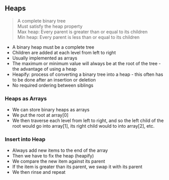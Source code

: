 ## Heaps

> A complete binary tree
> <br/> Must satisfy the heap property
> <br/> Max heap: Every parent is greater than or equal to its children
> <br/> Min heap: Every parent is less than or equal to its children

* A binary heap must be a complete tree
* Children are added at each level from left to right
* Usually implemented as arrays
* The maximum or minimum value will always be at the root of the tree - the advantage of using a heap
* Heapify: process of converting a binary tree into a heap - this often has to be done after an insertion or deletion
* No required ordering between siblings

### Heaps as Arrays

* We can store binary heaps as arrays
* We put the root at array[0]
* We then traverse each level from left to right, and so the left child of the root would go into array[1], its right child would to into array[2], etc.

### Insert into Heap

* Always add new items to the end of the array
* Then we have to fix the heap (heapify)
* We compare the new item against its parent
* If the item is greater than its parent, we swap it with its parent
* We then rinse and repeat